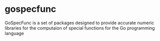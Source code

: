 # gospecfunc
GoSpecFunc is a set of packages designed to provide accurate numeric libraries for the computaion of special functions for the Go programming language
